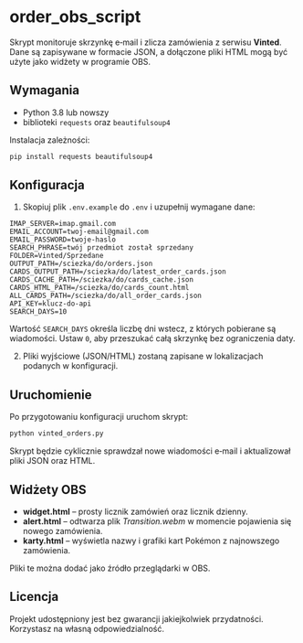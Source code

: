 # order_obs_script

Skrypt monitoruje skrzynkę e‑mail i zlicza zamówienia z serwisu **Vinted**. Dane są zapisywane w formacie JSON, a dołączone pliki HTML mogą być użyte jako widżety w programie OBS.

## Wymagania

- Python 3.8 lub nowszy
- biblioteki `requests` oraz `beautifulsoup4`

Instalacja zależności:

```bash
pip install requests beautifulsoup4
```

## Konfiguracja

1. Skopiuj plik `.env.example` do `.env` i uzupełnij wymagane dane:

```env
IMAP_SERVER=imap.gmail.com
EMAIL_ACCOUNT=twoj-email@gmail.com
EMAIL_PASSWORD=twoje-haslo
SEARCH_PHRASE=twój przedmiot został sprzedany
FOLDER=Vinted/Sprzedane
OUTPUT_PATH=/sciezka/do/orders.json
CARDS_OUTPUT_PATH=/sciezka/do/latest_order_cards.json
CARDS_CACHE_PATH=/sciezka/do/cards_cache.json
CARDS_HTML_PATH=/sciezka/do/cards_count.html
ALL_CARDS_PATH=/sciezka/do/all_order_cards.json
API_KEY=klucz-do-api
SEARCH_DAYS=10
```

Wartość `SEARCH_DAYS` określa liczbę dni wstecz, z których pobierane są
wiadomości. Ustaw `0`, aby przeszukać całą skrzynkę bez ograniczenia daty.

2. Pliki wyjściowe (JSON/HTML) zostaną zapisane w lokalizacjach podanych w konfiguracji.

## Uruchomienie

Po przygotowaniu konfiguracji uruchom skrypt:

```bash
python vinted_orders.py
```

Skrypt będzie cyklicznie sprawdzał nowe wiadomości e‑mail i aktualizował pliki JSON oraz HTML.

## Widżety OBS

- **widget.html** – prosty licznik zamówień oraz licznik dzienny.
- **alert.html** – odtwarza plik *Transition.webm* w momencie pojawienia się nowego zamówienia.
- **karty.html** – wyświetla nazwy i grafiki kart Pokémon z najnowszego zamówienia.

Pliki te można dodać jako źródło przeglądarki w OBS.

## Licencja

Projekt udostępniony jest bez gwarancji jakiejkolwiek przydatności. Korzystasz na własną odpowiedzialność.
